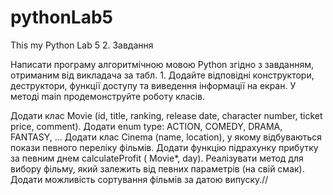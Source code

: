 # pythonLab5
This my Python Lab 5
2. Завдання
 
Написати програму алгоритмічною мовою Python згідно з завданням, отриманим від викладача за табл. 1. Додайте відповідні конструктори, деструктори, функції доступу та виведення інформації на екран. У методі main продемонструйте роботу класів.

Додати клас Movie (id, title, ranking, release date, character number, ticket price, comment). Додати enum type: ACTION, COMEDY, DRAMA, FANTASY, … Додати клас Cinema (name, location), у якому відбуваються покази певного переліку фільмів. Додати функцію підрахунку прибутку за певним днем calculateProfit ( Movie*, day). Реалізувати метод для вибору фільму, який залежить від певних параметрів (на свій смак). Додати можливість сортування фільмів за датою випуску.//

